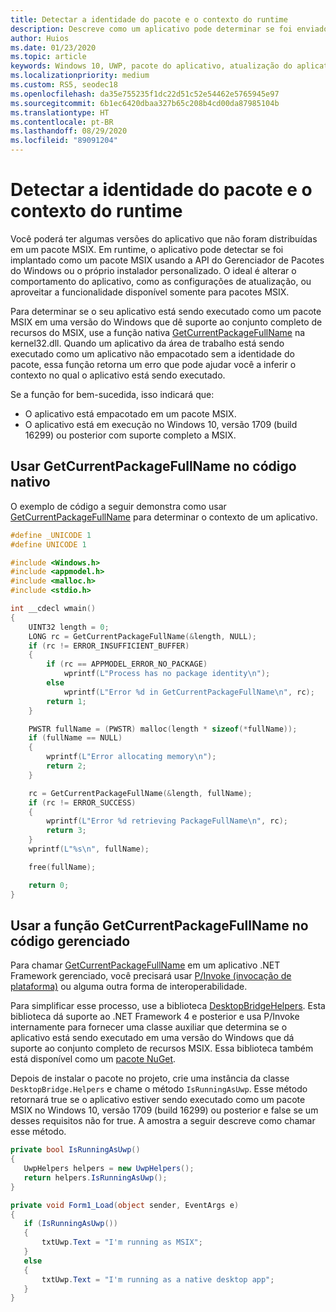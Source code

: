 ```yaml
---
title: Detectar a identidade do pacote e o contexto do runtime
description: Descreve como um aplicativo pode determinar se foi enviado como um pacote MSIX no Win 1709 ou posterior.
author: Huios
ms.date: 01/23/2020
ms.topic: article
keywords: Windows 10, UWP, pacote do aplicativo, atualização do aplicativo, MSIX, appx
ms.localizationpriority: medium
ms.custom: RS5, seodec18
ms.openlocfilehash: da35e755235f1dc22d51c52e54462e5765945e97
ms.sourcegitcommit: 6b1ec6420dbaa327b65c208b4cd00da87985104b
ms.translationtype: HT
ms.contentlocale: pt-BR
ms.lasthandoff: 08/29/2020
ms.locfileid: "89091204"
---
```

# <a name="detect-package-identity-and-runtime-context"></a>Detectar a identidade do pacote e o contexto do runtime

Você poderá ter algumas versões do aplicativo que não foram distribuídas em um pacote MSIX. Em runtime, o aplicativo pode detectar se foi implantado como um pacote MSIX usando a API do Gerenciador de Pacotes do Windows ou o próprio instalador personalizado. O ideal é alterar o comportamento do aplicativo, como as configurações de atualização, ou aproveitar a funcionalidade disponível somente para pacotes MSIX.

Para determinar se o seu aplicativo está sendo executado como um pacote MSIX em uma versão do Windows que dê suporte ao conjunto completo de recursos do MSIX, use a função nativa [GetCurrentPackageFullName](/windows/win32/api/appmodel/nf-appmodel-getcurrentpackagefullname) na kernel32.dll. Quando um aplicativo da área de trabalho está sendo executado como um aplicativo não empacotado sem a identidade do pacote, essa função retorna um erro que pode ajudar você a inferir o contexto no qual o aplicativo está sendo executado.

Se a função for bem-sucedida, isso indicará que:

* O aplicativo está empacotado em um pacote MSIX.
* O aplicativo está em execução no Windows 10, versão 1709 (build 16299) ou posterior com suporte completo a MSIX.

## <a name="use-getcurrentpackagefullname-in-native-code"></a>Usar GetCurrentPackageFullName no código nativo

O exemplo de código a seguir demonstra como usar [GetCurrentPackageFullName](/windows/win32/api/appmodel/nf-appmodel-getcurrentpackagefullname) para determinar o contexto de um aplicativo.

```cpp
#define _UNICODE 1
#define UNICODE 1

#include <Windows.h>
#include <appmodel.h>
#include <malloc.h>
#include <stdio.h>

int __cdecl wmain()
{
    UINT32 length = 0;
    LONG rc = GetCurrentPackageFullName(&length, NULL);
    if (rc != ERROR_INSUFFICIENT_BUFFER)
    {
        if (rc == APPMODEL_ERROR_NO_PACKAGE)
            wprintf(L"Process has no package identity\n");
        else
            wprintf(L"Error %d in GetCurrentPackageFullName\n", rc);
        return 1;
    }

    PWSTR fullName = (PWSTR) malloc(length * sizeof(*fullName));
    if (fullName == NULL)
    {
        wprintf(L"Error allocating memory\n");
        return 2;
    }

    rc = GetCurrentPackageFullName(&length, fullName);
    if (rc != ERROR_SUCCESS)
    {
        wprintf(L"Error %d retrieving PackageFullName\n", rc);
        return 3;
    }
    wprintf(L"%s\n", fullName);

    free(fullName);

    return 0;
}
```

## <a name="use-getcurrentpackagefullname-function-in-managed-code"></a>Usar a função GetCurrentPackageFullName no código gerenciado

Para chamar [GetCurrentPackageFullName](/windows/win32/api/appmodel/nf-appmodel-getcurrentpackagefullname) em um aplicativo .NET Framework gerenciado, você precisará usar [P/Invoke (invocação de plataforma)](/dotnet/standard/native-interop/pinvoke) ou alguma outra forma de interoperabilidade.

Para simplificar esse processo, use a biblioteca [DesktopBridgeHelpers](https://github.com/qmatteoq/DesktopBridgeHelpers/). Esta biblioteca dá suporte ao .NET Framework 4 e posterior e usa P/Invoke internamente para fornecer uma classe auxiliar que determina se o aplicativo está sendo executado em uma versão do Windows que dá suporte ao conjunto completo de recursos MSIX. Essa biblioteca também está disponível como um [pacote NuGet](https://www.nuget.org/packages/DesktopBridge.Helpers/).

Depois de instalar o pacote no projeto, crie uma instância da classe `DesktopBridge.Helpers` e chame o método `IsRunningAsUwp`. Esse método retornará true se o aplicativo estiver sendo executado como um pacote MSIX no Windows 10, versão 1709 (build 16299) ou posterior e false se um desses requisitos não for true. A amostra a seguir descreve como chamar esse método.

```csharp
private bool IsRunningAsUwp()
{
   UwpHelpers helpers = new UwpHelpers();
   return helpers.IsRunningAsUwp();
}

private void Form1_Load(object sender, EventArgs e)
{
   if (IsRunningAsUwp())
   {
       txtUwp.Text = "I'm running as MSIX";
   }
   else
   {
       txtUwp.Text = "I'm running as a native desktop app";
   }
}
```